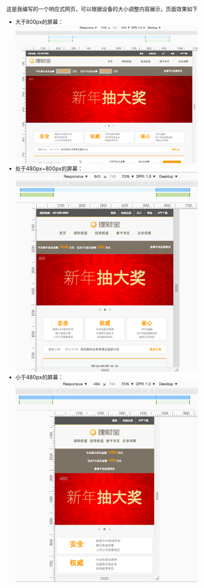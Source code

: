 这是我编写的一个响应式网页，可以根据设备的大小调整内容展示，页面效果如下
- 大于800px的屏幕：
![大屏](https://github.com/Wobugaosuni/ResponsiveWEb/raw/master/src/img/ResponseWeb-l.png)
- 处于480px~800px的屏幕：
![中屏](https://github.com/Wobugaosuni/ResponsiveWEb/raw/master/src/img/ResponseWeb-m.png)
- 小于480px的屏幕：
![小屏](https://github.com/Wobugaosuni/ResponsiveWEb/raw/master/src/img/ResponseWeb-s.png)